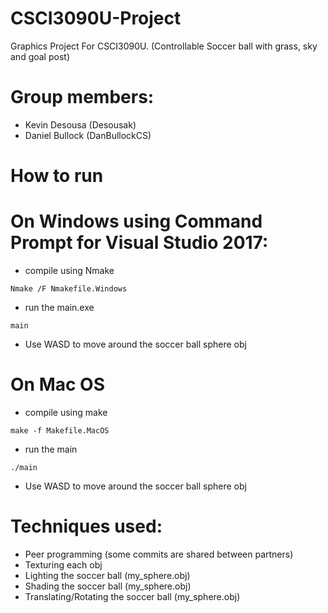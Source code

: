 # CSCI3090U-Project
Graphics Project For CSCI3090U. (Controllable Soccer ball with grass, sky and goal post)

# Group members:
- Kevin Desousa	 (Desousak)
- Daniel Bullock (DanBullockCS)

# How to run
# On Windows using Command Prompt for Visual Studio 2017:
- compile using Nmake
```
Nmake /F Nmakefile.Windows
```
- run the main.exe
```
main
```
- Use WASD to move around the soccer ball sphere obj

# On Mac OS 
- compile using make
```
make -f Makefile.MacOS
```
- run the main
```
./main
```
- Use WASD to move around the soccer ball sphere obj

# Techniques used:
- Peer programming (some commits are shared between partners)
- Texturing each obj
- Lighting the soccer ball (my_sphere.obj)
- Shading the soccer ball (my_sphere.obj)
- Translating/Rotating the soccer ball (my_sphere.obj)
